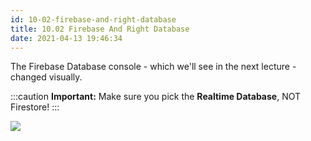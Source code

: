 ```yaml
---
id: 10-02-firebase-and-right-database
title: 10.02 Firebase And Right Database
date: 2021-04-13 19:46:34
---
```


The Firebase Database console - which we'll see in the next lecture - changed visually.

:::caution
**Important:** Make sure you pick the **Realtime Database**, NOT Firestore!
:::

![](https://udemy-images.s3.amazonaws.com:443/redactor/raw/2018-07-24_04-49-02-c41a7b68eafee498dfd8fba88ad4adc8.png)
